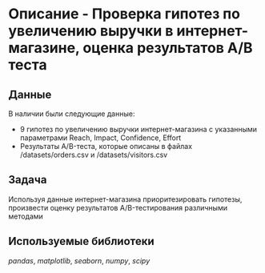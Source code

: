 # Описание - Проверка гипотез по увеличению выручки в интернет-магазине, оценка результатов A/B теста


## Данные

В наличии были следующие данные:
- 9 гипотез по увеличению выручки интернет-магазина с указанными параметрами Reach, Impact, Confidence, Effort
- Результаты A/B-теста, которые описаны в файлах /datasets/orders.csv и /datasets/visitors.csv

## Задача

Используя данные интернет-магазина приоритезировать гипотезы, произвести оценку результатов A/B-тестирования различными методами

## Используемые библиотеки
*pandas*, *matplotlib*, *seaborn*, *numpy*, *scipy*
